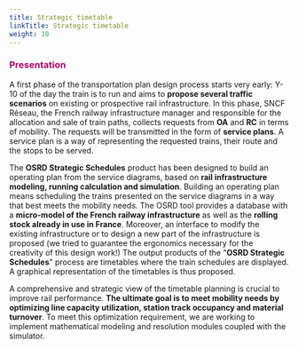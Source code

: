 ```yaml
---
title: Strategic timetable
linkTitle: Strategic timetable
weight: 10
---
```


<font color=#aa026d>

### Presentation

</font>

A first phase of the transportation plan design process starts very early: Y-10 of the day the train is to run and aims to **propose several traffic scenarios** on existing or prospective rail infrastructure. In this phase, SNCF Réseau, the French railway infrastructure manager and responsible for the allocation and sale of train paths, collects requests from **OA** and **RC** in terms of mobility. The requests will be transmitted in the form of **service plans**. A service plan is a way of representing the requested trains, their route and the stops to be served.

The **OSRD Strategic Schedules** product has been designed to build an operating plan from the service diagrams, based on **rail infrastructure modeling, running calculation and simulation**. Building an operating plan means scheduling the trains presented on the service diagrams in a way that best meets the mobility needs. The OSRD tool provides a database with a **micro-model of the French railway infrastructure** as well as the **rolling stock already in use in France**. Moreover, an interface to modify the existing infrastructure or to design a new part of the infrastructure is proposed (we tried to guarantee the ergonomics necessary for the creativity of this design work!) The output products of the "**OSRD Strategic Schedules**" process are timetables where the train schedules are displayed. A graphical representation of the timetables is thus proposed.

A comprehensive and strategic view of the timetable planning is crucial to improve rail performance. **The ultimate goal is to meet mobility needs by optimizing line capacity utilization, station track occupancy and material turnover**. To meet this optimization requirement, we are working to implement mathematical modeling and resolution modules coupled with the simulator.
